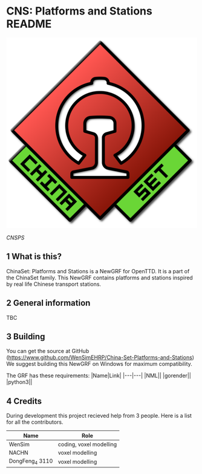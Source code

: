 # CNS: Platforms and Stations README

![](https://raw.githubusercontent.com/WenSimEHRP/China-Set-utilities/main/logo.png)

*CNSPS*

## 1 What is this?

ChinaSet: Platforms and Stations is a NewGRF for OpenTTD. It is a part of the ChinaSet family. This NewGRF contains platforms and stations inspired by real life Chinese transport stations.

## 2 General information

TBC

## 3 Building

You can get the source at GitHub (https://www.github.com/WenSimEHRP/China-Set-Platforms-and-Stations)
We suggest building this NewGRF on Windows for maximum compatibility.

The GRF has these requirements:
|Name|Link|
|---|---|
|NML||
|gorender||
|python3||

## 4 Credits

During development this project recieved help from 3 people. Here is a list for all the contributors.

|Name|Role|
|---|---|
|WenSim|coding, voxel modelling|
|NACHN|voxel modelling|
|DongFeng<sub>4</sub> 3110|voxel modelling|
